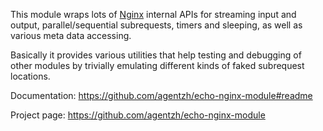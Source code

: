 <!---
    @title         Echo Nginx Module
    @creator       Yichun Zhang
    @created       2011-06-21 08:24 GMT
    @modifier      Yichun Zhang
    @modifier_link yichun-zhang
    @modified      2013-10-17 23:33 GMT
    @changes       5
--->

This module wraps lots of [Nginx](nginx.html) internal APIs for streaming input and output, parallel/sequential subrequests, timers and sleeping, as well as various meta data accessing.

Basically it provides various utilities that help testing and debugging of other modules by trivially emulating different kinds of faked subrequest locations.

Documentation: https://github.com/agentzh/echo-nginx-module#readme

Project page: https://github.com/agentzh/echo-nginx-module
